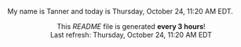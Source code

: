 My name is Tanner and today is Thursday, October 24, 11:20 AM EDT.

<p align="center">This <i>README</i> file is generated <b>every 3 hours</b>!</br>Last refresh: Thursday, October 24, 11:20 AM EDT<br /></p>
